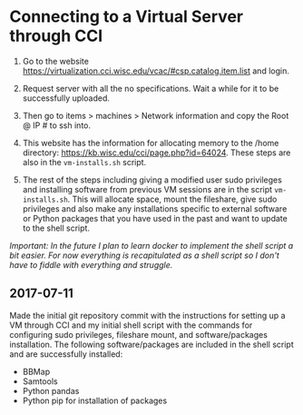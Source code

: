 # Connecting to a Virtual Server through CCI

1. Go to the website https://virtualization.cci.wisc.edu/vcac/#csp.catalog.item.list and login. 

2. Request server with all the no specifications. Wait a while for it to be successfully uploaded. 

3. Then go to items > machines > Network information and copy the Root @ IP # to ssh into. 

4. This website has the information for allocating memory to the /home directory: https://kb.wisc.edu/cci/page.php?id=64024. These steps are also in the `vm-installs.sh` script. 

5. The rest of the steps including giving a modified user sudo privileges and installing software from previous VM sessions are in the script `vm-installs.sh`. This will allocate space, mount the fileshare, give sudo privileges and also make any installations specific to external software or Python packages that you have used in the past and want to update to the shell script. 

_Important: In the future I plan to learn docker to implement the shell script a bit easier. For now everything is recapitulated as a shell script so I don't have to fiddle with everything and struggle._

## 2017-07-11

Made the initial git repository commit with the instructions for setting up a VM through CCI and my initial shell script with the commands for configuring sudo privileges, fileshare mount, and software/packages installation. The following software/packages are included in the shell script and are successfully installed: 

- BBMap
- Samtools
- Python pandas
- Python pip for installation of packages 